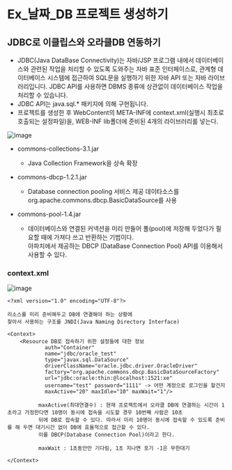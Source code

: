 # Ex_날짜_DB 프로젝트 생성하기

## JDBC로 이클립스와 오라클DB 연동하기
- JDBC(Java DataBase Connectivity)는 자바/JSP 프로그램 내에서 데이터베이스와 관련된 작업을 처리할 수 있도록 도와주는 자바 표준 인터페이스로, 관계형 데이터베이스 시스템에 접근하여 SQL문을 실행하기 위한 자바 API 또는 자바 라이브러리입니다. JDBC API를 사용하면 DBMS 종류에 상관없이 데이터베이스 작업을 처리할 수 있습니다.
- JDBC API는 java.sql.\* 패키지에 의해 구현됩니다.
- 프로젝트를 생성한 후 WebContent의 META-INF에 context.xml(실행시 최초로 호출되는 설정파일)을, WEB-INF lib폴더에 준비된 4개의 라이브러리를 넣는다.

![image](https://user-images.githubusercontent.com/54658614/231060513-bec2d76e-3f09-4ccc-844c-5755e70b7e49.png)

- commons-collections-3.1.jar 
  - Java Collection Framework을 상속 확장

- commons-dbcp-1.2.1.jar 
  - Database connection pooling 서비스 제공  데이타소스를 org.apache.commons.dbcp.BasicDataSource를 사용

- commons-pool-1.4.jar
  - 데이터베이스와 연결된 커넥션을 미리 만들어 풀(pool)에 저장해 두었다가 필요할 때에 가져다 쓰고 반환하는 기법이다. <br>아파치에서 제공하는 DBCP (DataBase Connection Pool) API를 이용해서 사용할 수 있다.

### context.xml

![image](https://user-images.githubusercontent.com/54658614/231063002-1c32db00-19f9-4395-b233-e03dda8a5d43.png)

```
<?xml version="1.0" encoding="UTF-8"?>

리소스를 미리 준비해두고 DB에 연결해야 하는 상황에
찾아서 사용하는 구조를 JNDI(Java Naming Directory Interface)

<Context>
	<Resource DB로 접속하기 위한 설정들에 대한 정보
	        auth="Container" 
      		name="jdbc/oracle_test"
      		type="javax.sql.DataSource"
      		driverClassName="oracle.jdbc.driver.OracleDriver"
      		factory="org.apache.commons.dbcp.BasicDataSourceFactory"
      		url="jdbc:oracle:thin:@localhost:1521:xe"
      		username="test" password="1111" -> 어떤 계정으로 로그인을 할건지 
      		maxActive="20" maxIdle="10" maxWait="1"/>
          
          maxActive(최대연결수) : 현재 프로젝트에서 오라클 DB에 연결하는 시간이 1초라고 가정한다면 10명이 동시에 접속을 시도할 경우 10번째 사람은 10초
          뒤에 DB로 접속할 수 있다. 따라서 미리 10명이 동시에 접속할 수 있도록 준비를 해 두면 대기시간 없이 DB에 효율적으로 접근할 수 있다.
          이를 DBCP(Database Connection Pool)이라고 한다.
          
          maxWait : 1초동안만 기다림, 1초 지나면 포기 -1은 무한대기
          
</Context>










```
